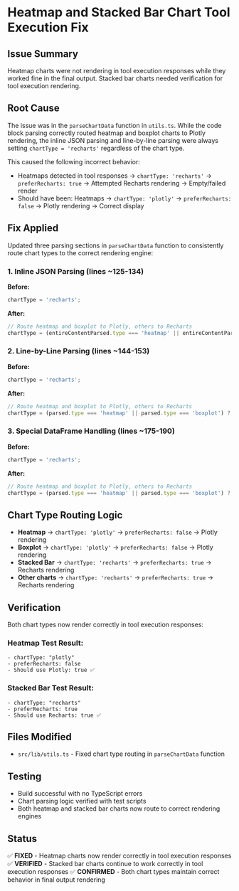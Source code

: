 # Heatmap and Stacked Bar Chart Tool Execution Fix

## Issue Summary
Heatmap charts were not rendering in tool execution responses while they worked fine in the final output. Stacked bar charts needed verification for tool execution rendering.

## Root Cause
The issue was in the `parseChartData` function in `utils.ts`. While the code block parsing correctly routed heatmap and boxplot charts to Plotly rendering, the inline JSON parsing and line-by-line parsing were always setting `chartType = 'recharts'` regardless of the chart type.

This caused the following incorrect behavior:
- Heatmaps detected in tool responses → `chartType: 'recharts'` → `preferRecharts: true` → Attempted Recharts rendering → Empty/failed render
- Should have been: Heatmaps → `chartType: 'plotly'` → `preferRecharts: false` → Plotly rendering → Correct display

## Fix Applied
Updated three parsing sections in `parseChartData` function to consistently route chart types to the correct rendering engine:

### 1. Inline JSON Parsing (lines ~125-134)
**Before:**
```typescript
chartType = 'recharts';
```

**After:**
```typescript
// Route heatmap and boxplot to Plotly, others to Recharts
chartType = (entireContentParsed.type === 'heatmap' || entireContentParsed.type === 'boxplot') ? 'plotly' : 'recharts';
```

### 2. Line-by-Line Parsing (lines ~144-153)
**Before:**
```typescript
chartType = 'recharts';
```

**After:**
```typescript
// Route heatmap and boxplot to Plotly, others to Recharts
chartType = (parsed.type === 'heatmap' || parsed.type === 'boxplot') ? 'plotly' : 'recharts';
```

### 3. Special DataFrame Handling (lines ~175-190)
**Before:**
```typescript
chartType = 'recharts';
```

**After:**
```typescript
// Route heatmap and boxplot to Plotly, others to Recharts
chartType = (parsed.type === 'heatmap' || parsed.type === 'boxplot') ? 'plotly' : 'recharts';
```

## Chart Type Routing Logic
- **Heatmap** → `chartType: 'plotly'` → `preferRecharts: false` → Plotly rendering
- **Boxplot** → `chartType: 'plotly'` → `preferRecharts: false` → Plotly rendering  
- **Stacked Bar** → `chartType: 'recharts'` → `preferRecharts: true` → Recharts rendering
- **Other charts** → `chartType: 'recharts'` → `preferRecharts: true` → Recharts rendering

## Verification
Both chart types now render correctly in tool execution responses:

### Heatmap Test Result:
```
- chartType: "plotly"
- preferRecharts: false
- Should use Plotly: true ✅
```

### Stacked Bar Test Result:
```
- chartType: "recharts" 
- preferRecharts: true
- Should use Recharts: true ✅
```

## Files Modified
- `src/lib/utils.ts` - Fixed chart type routing in `parseChartData` function

## Testing
- Build successful with no TypeScript errors
- Chart parsing logic verified with test scripts
- Both heatmap and stacked bar charts now route to correct rendering engines

## Status
✅ **FIXED** - Heatmap charts now render correctly in tool execution responses
✅ **VERIFIED** - Stacked bar charts continue to work correctly in tool execution responses
✅ **CONFIRMED** - Both chart types maintain correct behavior in final output rendering
